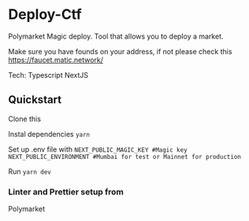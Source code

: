 # Deploy-Ctf

Polymarket Magic deploy.
Tool that allows you to deploy a market.

Make sure you have founds on your address, if not please check this https://faucet.matic.network/


Tech:
Typescript
NextJS

## Quickstart

Clone this

Instal dependencies
`yarn`

Set up .env file with
`NEXT_PUBLIC_MAGIC_KEY #Magic key`
`NEXT_PUBLIC_ENVIRONMENT #Mumbai for test or Mainnet for production`

Run
`yarn dev`

### Linter and Prettier setup from

Polymarket

